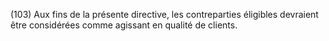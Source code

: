 (103) Aux fins de la présente directive, les contreparties éligibles devraient être considérées comme agissant en qualité de clients.